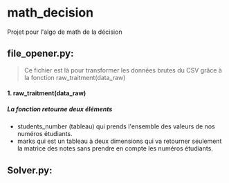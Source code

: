 # math_decision
Projet pour l'algo de math de la décision

## file_opener.py:
> Ce fichier est là pour transformer les données brutes du CSV grâce à la fonction raw_traitment(data_raw)

#### 1. raw_traitment(data_raw)
##### La fonction retourne deux éléments
- students_number (tableau) qui prends l'ensemble des valeurs de nos numéros étudiants.
- marks qui est un tableau à deux dimensions qui va retourner seulement la matrice des notes sans prendre en compte les numéros étudiants.  

## Solver.py:
 